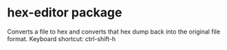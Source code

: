 # hex-editor package

Converts a file to hex and converts that hex dump back into the original file format.
Keyboard shortcut: ctrl-shift-h

